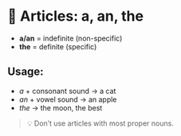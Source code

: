 # 📰 Articles: a, an, the

- **a/an** = indefinite (non-specific)
- **the** = definite (specific)

## Usage:

- _a_ + consonant sound → a cat
- _an_ + vowel sound → an apple
- _the_ → the moon, the best

> 💡 Don’t use articles with most proper nouns.
